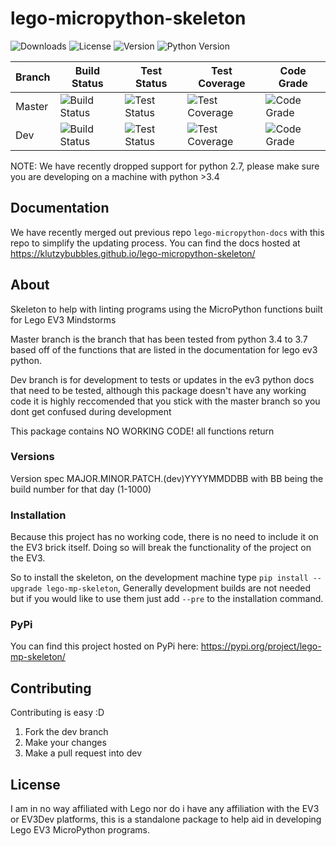 # lego-micropython-skeleton

![Downloads](https://img.shields.io/pypi/dm/lego-mp-skeleton) ![License](https://img.shields.io/pypi/l/lego-mp-skeleton) ![Version](https://img.shields.io/pypi/v/lego-mp-skeleton) ![Python Version](https://img.shields.io/pypi/pyversions/lego-mp-skeleton)

| Branch | Build Status | Test Status | Test Coverage | Code Grade |
| ------ | ------------ | ----------- | ------------- | ---------- |
| Master | ![Build Status](https://img.shields.io/azure-devops/build/leetzilantonisibmcom/e89ff3b5-d86a-4bb3-bcef-40f7255e5d10/3/master) | ![Test Status](https://img.shields.io/azure-devops/tests/leetzilantonisibmcom/LegoExtension/3/master?compact_message) | ![Test Coverage](https://img.shields.io/azure-devops/coverage/leetzilantonisibmcom/legoextension/3/master) | ![Code Grade](https://img.shields.io/codacy/grade/cf0f96b46c484bf9ae6851088780e50e/master) |
| Dev | ![Build Status](https://img.shields.io/azure-devops/build/leetzilantonisibmcom/e89ff3b5-d86a-4bb3-bcef-40f7255e5d10/3/dev) | ![Test Status](https://img.shields.io/azure-devops/tests/leetzilantonisibmcom/LegoExtension/3/dev?compact_message) | ![Test Coverage](https://img.shields.io/azure-devops/coverage/leetzilantonisibmcom/legoextension/3/dev) | ![Code Grade](https://img.shields.io/codacy/grade/cf0f96b46c484bf9ae6851088780e50e/dev) |

NOTE: We have recently dropped support for python 2.7, please make sure you are developing on a machine with python >3.4

## Documentation

We have recently merged out previous repo `lego-micropython-docs` with this repo to simplify the updating process. You can find the docs hosted at <https://klutzybubbles.github.io/lego-micropython-skeleton/>

## About

Skeleton to help with linting programs using the MicroPython functions built for Lego EV3 Mindstorms

Master branch is the branch that has been tested from python 3.4 to 3.7 based off of the functions that are listed in the documentation for lego ev3 python.

Dev branch is for development to tests or updates in the ev3 python docs that need to be tested, although this package doesn't have any working code it is highly reccomended that you stick with the master branch so you dont get confused during development

This package contains NO WORKING CODE! all functions return

### Versions

Version spec MAJOR.MINOR.PATCH.(dev)YYYYMMDDBB with BB being the build number for that day (1-1000)

### Installation

Because this project has no working code, there is no need to include it on the EV3 brick itself. Doing so will break the functionality of the project on the EV3.

So to install the skeleton, on the development machine type `pip install --upgrade lego-mp-skeleton`, Generally development builds are not needed but if you would like to use them just add `--pre` to the installation command.

### PyPi

You can find this project hosted on PyPi here: <https://pypi.org/project/lego-mp-skeleton/>

## Contributing

Contributing is easy :D

1. Fork the dev branch
2. Make your changes
3. Make a pull request into dev

## License

I am in no way affiliated with Lego nor do i have any affiliation with the EV3 or EV3Dev platforms, this is a standalone package to help aid in developing Lego EV3 MicroPython programs.
